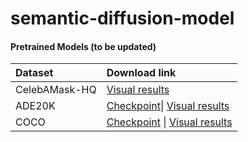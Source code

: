 # semantic-diffusion-model

#### Pretrained Models (to be updated)
|Dataset       |Download link     |
|:-------------|:-----------------|
|CelebAMask-HQ|[Visual results]()|
|ADE20K|[Checkpoint]()\| [Visual results]()|
|COCO|[Checkpoint]() \| [Visual results]()|
